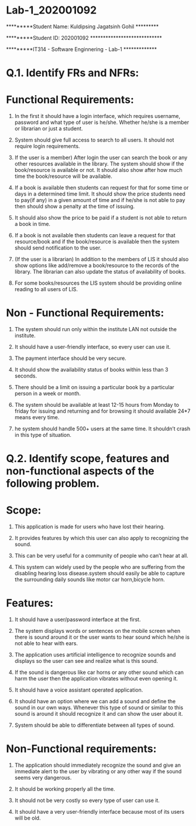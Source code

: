 # Lab-1_202001092

*********Student Name: Kuldipsing Jagatsinh Gohil *********

*********Student ID: 202001092 ****************************

*********IT314 - Software Enginnering - Lab-1 *************

# Q.1. Identify FRs and NFRs:

# Functional Requirements:

1. In the first it should have a login interface, which requires username, password and what type of user is he/she. Whether he/she is a member or librarian or just a student.

2. System should give full access to search to all users. It should not require login requirements.

3. If the user is a member) After login the user can search the book or any other resources available in the library. The system should show if the book/resource is available or not. It should also show after how much time the book/resource will be available.

4. If a book is available then students can request for that for some time or days in a determined time limit. It should show the price students need to pay(if any) in a given amount of time and if he/she is not able to pay then should show a penalty at the time of issuing.

5. It should also show the price to be paid if a student is not able to return a book in time.

6. If a book is not available then students can leave a request for that resource/book and if the book/resource is available then the system should send notification to the user.

7. (If the user is a librarian) In addition to the members of LIS it should also show options like add/remove a book/resource to the records of the library. 
The librarian can also update the status of availability of books.

8. For some books/resources the LIS system should be providing online reading to all users of LIS.

# Non - Functional Requirements:

1. The system should run only within the institute LAN not outside the institute.

2. It should have a user-friendly interface, so every user can use it.

3. The payment interface should be very secure.

4. It should show the availability status of books within less than 3 seconds.

5. There should be a limit on issuing a particular book by a particular person in a week or month.

6. The system should be available at least 12-15 hours from Monday to friday for issuing and returning and for browsing it should available 24*7 means every time.

7. he system should handle 500+ users at the same time. It shouldn’t crash in this type of situation.

# Q.2. Identify scope, features and non-functional aspects of the following problem.

# Scope:

1. This application is made for users who have lost their hearing.

2. It provides features by which this user can also apply to recognizing the sound.

3. This can be very useful for a community of people who can’t hear at all.

4. This system can widely used by the people who are suffering from the disabling hearing loss disease.system should easily be able to capture the surrounding daily sounds like motor car horn,bicycle horn.

# Features:

1. It should have a user/password interface at the first.

2. The system displays words or sentences on the mobile screen when there is sound around it or the user wants to hear sound which he/she is not able to hear with ears.

3. The application uses artificial intelligence to recognize sounds and displays so the user can see and realize what is this sound.

4. If the sound is dangerous like car horns or any other sound which can harm the user then the application vibrates without even opening it. 

5. It should have a voice assistant operated application.

6. It should have an option where we can add a sound and define the sound in our own ways. Whenever this type of sound or similar to this sound is around it should recognize it and can show the user about it.

7. System should be able to differentiate between all types of sound.

# Non-Functional requirements:

1. The application should immediately recognize the sound and give an immediate alert to the user by vibrating or any other way if the sound seems very dangerous.

2. It should be working properly all the time.

3. It should not be very costly so every type of user can use it.

4. It should have a very user-friendly interface because most of its users will be old.
